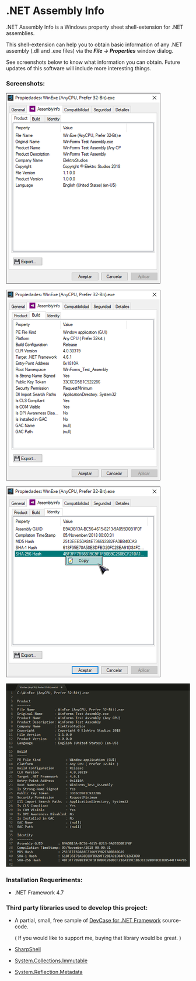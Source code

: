 # .NET Assembly Info

.NET Assembly Info is a Windows property sheet shell-extension for .NET assemblies.

This shell-extension can help you to obtain basic information of any .NET assembly (.dll and .exe files) via the ***File -> Properties*** window dialog.

See screenshots below to know what information you can obtain. Future updates of this software will include more interesting things.

### Screenshots:

![](Preview/Tab1-Product.png)

![](Preview/Tab2-Build.png)

![](Preview/Tab3-Identity.png)

![](Preview/Report.png)

### Installation Requeriments:

- .NET Framework 4.7

### Third party libraries used to develop this project:

 - A partial, small, free sample of [DevCase for .NET Framework](https://codecanyon.net/item/elektrokit-class-library-for-net/19260282) source-code.
 
   ( If you would like to support me, buying that library would be great. )
 - [SharpShell](https://github.com/dwmkerr/sharpshell)
 - [System.Collections.Immutable](https://www.nuget.org/packages/System.Collections.Immutable/)
 - [System.Reflection.Metadata](https://www.nuget.org/packages/System.Reflection.Metadata/)
